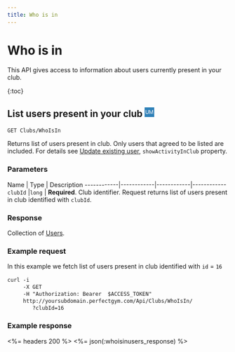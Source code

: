 ```yaml
---
title: Who is in
---
```


# Who is in

This API gives access to information about users currently present in your club.

{:toc}


## List users present in your club ![alt text][UM]

    GET Clubs/WhoIsIn

Returns list of users present in club. Only users that agreed to be listed are included. For details see [Update existing user][UpdateExistingUser], `showActivityInClub` property.


### Parameters 

Name        | Type       | Description
------------|------------|------------|------------
`clubId`    |`long`      | **Required**. Club identifier. Request returns list of users present in club identified with `clubId`.



### Response

Collection of [Users][User].


### Example request

In this example we fetch list of users present in club identified with `id` = `16`

``` command-line
curl -i 
     -X GET 
     -H "Authorization: Bearer  $ACCESS_TOKEN"  
     http://yoursubdomain.perfectgym.com/Api/Clubs/WhoIsIn/
     	?clubId=16     	
```


### Example response

<%= headers 200 %>
<%= json(:whoisinusers_response) %>



[User]: /api/users/user
[UpdateExistingUser]: /api/users/addupdateuser#update_user

[EM]: /assets/images/employee.png "Employee mode"
[UM]: /assets/images/user.png "User mode"

